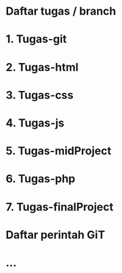 # Daftar tugas / branch
# 1. Tugas-git
# 2. Tugas-html
# 3. Tugas-css
# 4. Tugas-js
# 5. Tugas-midProject
# 6. Tugas-php
# 7. Tugas-finalProject
# 
# Daftar perintah GiT
# ...
